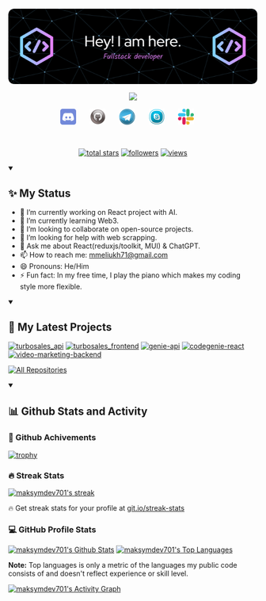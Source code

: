 <p align="center">
  <a href="https://github.com/maksymdev701">
    <img src="./img/header.png" alt="Sniper" /></a>
</p>

<p align="center">
  <a href="https://github.com/DenverCoder1/readme-typing-svg">
    <img src="https://readme-typing-svg.demolab.com/?lines=Full-stack%20web%20and%20app%20developer;6%2B%20years%20of%20coding%20experience;Always%20learning%20trending%20techs&font=Fira%20Code&center=true&width=440&height=45&color=lean&vCenter=true&pause=1000&size=22" /></a>
</p>

<!-- Social icons section -->
<p align="center">
  <a href="https://discord.gg/serhii2346" alt="Discord" title="Dev Pro Tips Discord Server"><img width="32px" src="./img/discord.png"/></a>
  &#8287;&#8287;&#8287;&#8287;&#8287;
  <a href="https://github.com/maksymdev701" alt="Github" title="Github"><img width="32px" src="./img/github.png"/></a>
  &#8287;&#8287;&#8287;&#8287;&#8287;
  <a href="https://t.me/serhiis710" alt="Telegram" title="Telegram"><img width="32px" src="./img/telegram.png"/></a>
  &#8287;&#8287;&#8287;&#8287;&#8287;
  <a href="#" alt="Skype" title="live:.cid.d88bf28aed4708e4"><img width="32px" src="./img/skype.png"/></a>
  &#8287;&#8287;&#8287;&#8287;&#8287;
  <a href="" alt="Slack" title="mmeliukh71@gmail.com"><img width="32px" src="./img/slack.png"/></a>
  &#8287;&#8287;&#8287;&#8287;&#8287;
  </p>
<br/>

<!-- Social badges section -->
<p align="center">
  <a href="https://github.com/maksymdev701?tab=repositories&sort=stargazers">
    <img alt="total stars" title="Total stars on GitHub" src="https://custom-icon-badges.demolab.com/github/stars/maksymdev701?color=55960c&style=for-the-badge&labelColor=488207&logo=star"/></a>
  <a href="https://github.com/maksymdev701?tab=followers">
    <img alt="followers" title="Follow me on Github" src="https://custom-icon-badges.demolab.com/github/followers/maksymdev701?color=236ad3&labelColor=1155ba&style=for-the-badge&logo=person-add&label=Follow&logoColor=white"/></a>
  <a href="https://github.com/maksymdev701/Simple-View-Counter">
    <img alt="views" title="GitHub profile views" src="https://komarev.com/ghpvc/?username=maksymdev701&style=for-the-badge&color=blueviolet"/></a>
</p>

<details open>
  <summary><h2>✨ My Status</h2></summary>
  
  - 🔭 I’m currently working on React project with AI.
  - 🌱 I’m currently learning Web3.
  - 👯 I’m looking to collaborate on open-source projects.
  - 🤔 I’m looking for help with web scrapping.
  - 💬 Ask me about React(reduxjs/toolkit, MUI) & ChatGPT.
  - 📫 How to reach me: mmeliukh71@gmail.com
  - 😄 Pronouns: He/Him
  - ⚡ Fun fact: In my free time, I play the piano which makes my coding style more flexible.
</details>

<details open> 
  <summary><h2>📘 My Latest Projects</h2></summary>

  <p align="left">
    <a href="https://github.com/maksymdev701/turbosales_api"><img width="278" src="https://denvercoder1-github-readme-stats.vercel.app/api/pin/?username=maksymdev701&repo=turbosales_api&theme=react&bg_color=1F222E&title_color=F85D7F&hide_border=true&icon_color=F8D866&show_icons=true" alt="turbosales_api"></a>
    <a href="https://github.com/maksymdev701/turbosales_frontend"><img width="278" src="https://denvercoder1-github-readme-stats.vercel.app/api/pin/?username=maksymdev701&repo=turbosales_frontend&theme=react&bg_color=1F222E&title_color=F85D7F&hide_border=true&icon_color=F8D866&show_icons=true" alt="turbosales_frontend"></a>
    <a href="https://github.com/maksymdev701/genie-api"><img width="278" src="https://denvercoder1-github-readme-stats.vercel.app/api/pin/?username=maksymdev701&repo=genie-api&theme=react&bg_color=1F222E&title_color=F85D7F&hide_border=true&icon_color=F8D866&show_icons=true" alt="genie-api"></a>
    <a href="https://github.com/maksymdev701/codegenie-react"><img width="278" src="https://denvercoder1-github-readme-stats.vercel.app/api/pin/?username=maksymdev701&repo=codegenie-react&theme=react&bg_color=1F222E&title_color=F85D7F&hide_border=true&icon_color=F8D866&show_icons=true&show_description=false" alt="codegenie-react"></a>
    <a href="https://github.com/maksymdev701/video-marketing-backend"><img width="278" src="https://denvercoder1-github-readme-stats.vercel.app/api/pin/?username=maksymdev701&repo=video-marketing-backend&theme=react&bg_color=1F222E&title_color=F85D7F&hide_border=true&icon_color=F8D866&show_icons=true&show_description=false" alt="video-marketing-backend"></a>
  </p>

<a href="https://github.com/maksymdev701?tab=repositories&sort=stargazers"><img alt="All Repositories" title="All Repositories" src="https://custom-icon-badges.demolab.com/badge/-Click%20Here%20For%20All%20My%20Repos-1F222E?style=for-the-badge&logoColor=white&logo=repo"/></a>

</details>

<details open> 
  <summary><h2>📊 Github Stats and Activity</h2></summary>

<h3>🚀 Github Achivements</h3>

[![trophy](https://github-profile-trophy.vercel.app/?username=maksymdev701&theme=onedark)](https://github.com/ryo-ma/github-profile-trophy)

  <h3>🔥 Streak Stats</h3>

  <p>
    <a href="https://github.com/DenverCoder1/github-readme-streak-stats">
      <img title="🔥 Get streak stats for your profile at git.io/streak-stats" alt="maksymdev701's streak" src="https://streak-stats.demolab.com/?user=maksymdev701&theme=monokai-metallian&hide_border=true"/>
    </a>
    <p>🔥 Get streak stats for your profile at <a href="https://git.io/streak-stats">git.io/streak-stats</a></p>
  </p>

  <h3>💻 GitHub Profile Stats</h3>

<a href="https://github.com/anuraghazra/github-readme-stats"><img alt="maksymdev701's Github Stats" src="https://denvercoder1-github-readme-stats.vercel.app/api/?username=maksymdev701&show_icons=true&include_all_commits=true&count_private=true&theme=react&hide_border=true&bg_color=1F222E&title_color=F85D7F&icon_color=F8D866" height="192px"/></a>
<a href="https://github.com/anuraghazra/github-readme-stats"><img alt="maksymdev701's Top Languages" src="https://denvercoder1-github-readme-stats.vercel.app/api/top-langs/?username=maksymdev701&langs_count=8&layout=compact&theme=react&hide_border=true&bg_color=1F222E&title_color=F85D7F&icon_color=F8D866&hide=Jupyter%20Notebook,Roff" height="192px"/></a>
<br/>

<b>Note:</b> Top languages is only a metric of the languages my public code consists of and doesn't reflect experience or skill level.

<a href="https://github.com/ashutosh00710/github-readme-activity-graph"><img alt="maksymdev701's Activity Graph" src="https://github-readme-activity-graph.vercel.app/graph/?username=maksymdev701&bg_color=1F222E&color=F8D866&line=F85D7F&point=FFFFFF&hide_border=true" /></a>

</details>
